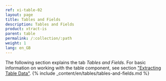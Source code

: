 ```yaml
---
ref: xi-table-02
layout: page
title: Tables and Fields
description: Tables and Fields
product: xtract-is
parent: table
permalink: /:collection/:path
weight: 1
lang: en_GB
---
```


The following section explains the tab *Tables and Fields*. For basic information on working with the table component, see section ["Extracting Table Data"](./extract-table-data).
{% include _content/en/tables/tables-and-fields.md  %}
